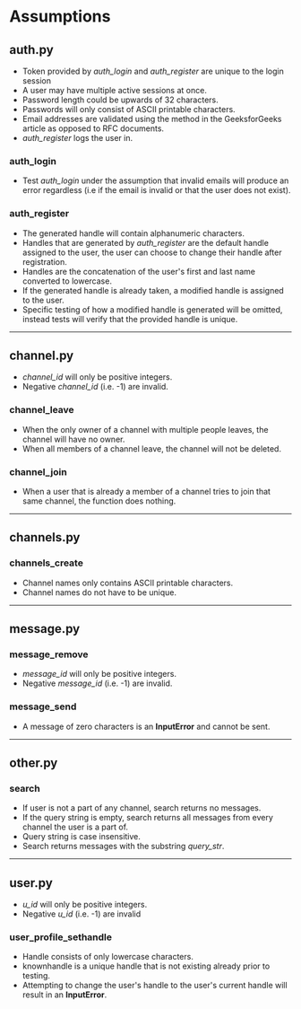 # Assumptions

## auth.py
* Token provided by *auth_login* and *auth_register* are unique to the login session
* A user may have multiple active sessions at once.
* Password length could be upwards of 32 characters.
* Passwords will only consist of ASCII printable characters.
* Email addresses are validated using the method in the GeeksforGeeks article as opposed to RFC documents.
* *auth_register* logs the user in.

### auth_login
* Test *auth_login* under the assumption that invalid emails will produce an error regardless (i.e if the email is invalid or that the user does not exist).

### auth_register
* The generated handle will contain alphanumeric characters.
* Handles that are generated by *auth_register* are the default handle assigned to the user, the user can choose to change their handle after registration.
* Handles are the concatenation of the user's first and last name converted to lowercase.
* If the generated handle is already taken, a modified handle is assigned to the user.
* Specific testing of how a modified handle is generated will be omitted, instead tests will verify that the provided handle is unique.
___

## channel.py
* *channel_id* will only be positive integers.
* Negative *channel_id* (i.e. -1) are invalid.

### channel_leave
* When the only owner of a channel with multiple people leaves, the channel will have no owner.
* When all members of a channel leave, the channel will not be deleted.

### channel_join
* When a user that is already a member of a channel tries to join that same channel, the function does nothing.
___

## channels.py

### channels_create
* Channel names only contains ASCII printable characters.
* Channel names do not have to be unique.
___

## message.py

### message_remove
* *message_id* will only be positive integers.
* Negative *message_id* (i.e. -1) are invalid.

### message_send
* A message of zero characters is an **InputError** and cannot be sent.
___

## other.py

### search
* If user is not a part of any channel, search returns no messages.
* If the query string is empty, search returns all messages from every channel the user is a part of.
* Query string is case insensitive.
* Search returns messages with the substring *query_str*.
___

## user.py
* *u_id* will only be positive integers.
* Negative *u_id* (i.e. -1) are invalid

### user_profile_sethandle
* Handle consists of only lowercase characters.
* knownhandle is a unique handle that is not existing already prior to testing.
* Attempting to change the user's handle to the user's current handle will result in an **InputError**.